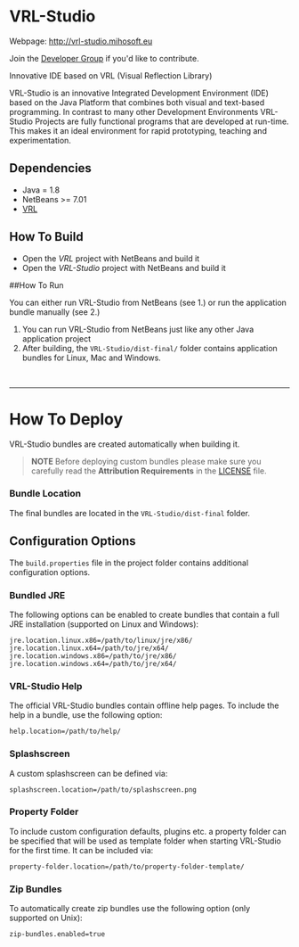 VRL-Studio
==========

Webpage: http://vrl-studio.mihosoft.eu

Join the [Developer Group](https://groups.google.com/forum/#!forum/vrl-developers) if you'd like to contribute.

Innovative IDE based on VRL (Visual Reflection Library)

VRL-Studio is an innovative Integrated Development Environment (IDE) based on the Java Platform that combines both
visual and text-based programming. In contrast to many other Development Environments VRL-Studio Projects are fully
functional programs that are developed at run-time. This makes it an ideal environment for rapid prototyping, teaching
and experimentation.

## Dependencies

- Java = 1.8
- NetBeans >= 7.01
- [VRL](https://github.com/VRL-Studio/VRL)

## How To Build

- Open the *VRL* project with NetBeans and build it
- Open the *VRL-Studio* project with NetBeans and build it

##How To Run

You can either run VRL-Studio from NetBeans (see 1.) or run the application bundle manually (see 2.)

1. You can run VRL-Studio from NetBeans just like any other Java application project
2. After building, the `VRL-Studio/dist-final/` folder contains application bundles for Linux, Mac and Windows.

<br><hr></hr>

# How To Deploy

VRL-Studio bundles are created automatically when building it.

> **NOTE** Before deploying custom bundles please make sure you carefully read the **Attribution Requirements** in the
[LICENSE](https://github.com/miho/VRL-Studio/blob/master/VRL-Studio/LICENSE) file.

### Bundle Location

The final bundles are located in the `VRL-Studio/dist-final` folder.

## Configuration Options

The `build.properties` file in the project folder contains additional configuration options.

### Bundled JRE

The following options can be enabled to create bundles that contain a full JRE installation (supported on Linux and
Windows):

    jre.location.linux.x86=/path/to/linux/jre/x86/
    jre.location.linux.x64=/path/to/jre/x64/
    jre.location.windows.x86=/path/to/jre/x86/
    jre.location.windows.x64=/path/to/jre/x64/

### VRL-Studio Help

The official VRL-Studio bundles contain offline help pages. To include the help in a bundle, use the following option:

    help.location=/path/to/help/

### Splashscreen

A custom splashscreen can be defined via:

    splashscreen.location=/path/to/splashscreen.png

### Property Folder

To include custom configuration defaults, plugins etc. a property folder can be specified that will be used as template
folder when starting VRL-Studio for the first time. It can be included via:

    property-folder.location=/path/to/property-folder-template/

### Zip Bundles

To automatically create zip bundles use the following option (only supported on Unix):

    zip-bundles.enabled=true
